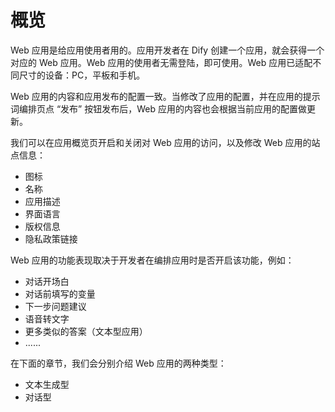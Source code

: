 # 概览

Web 应用是给应用使用者用的。应用开发者在 Dify 创建一个应用，就会获得一个对应的 Web 应用。Web 应用的使用者无需登陆，即可使用。Web 应用已适配不同尺寸的设备：PC，平板和手机。



Web 应用的内容和应用发布的配置一致。当修改了应用的配置，并在应用的提示词编排页点 “发布” 按钮发布后，Web 应用的内容也会根据当前应用的配置做更新。



我们可以在应用概览页开启和关闭对 Web 应用的访问，以及修改 Web 应用的站点信息：

* 图标
* 名称
* 应用描述
* 界面语言
* 版权信息
* 隐私政策链接

Web 应用的功能表现取决于开发者在编排应用时是否开启该功能，例如：

* 对话开场白
* 对话前填写的变量
* 下一步问题建议
* 语音转文字
* 更多类似的答案（文本型应用）
* ......



在下面的章节，我们会分别介绍 Web 应用的两种类型：

* 文本生成型
* 对话型

